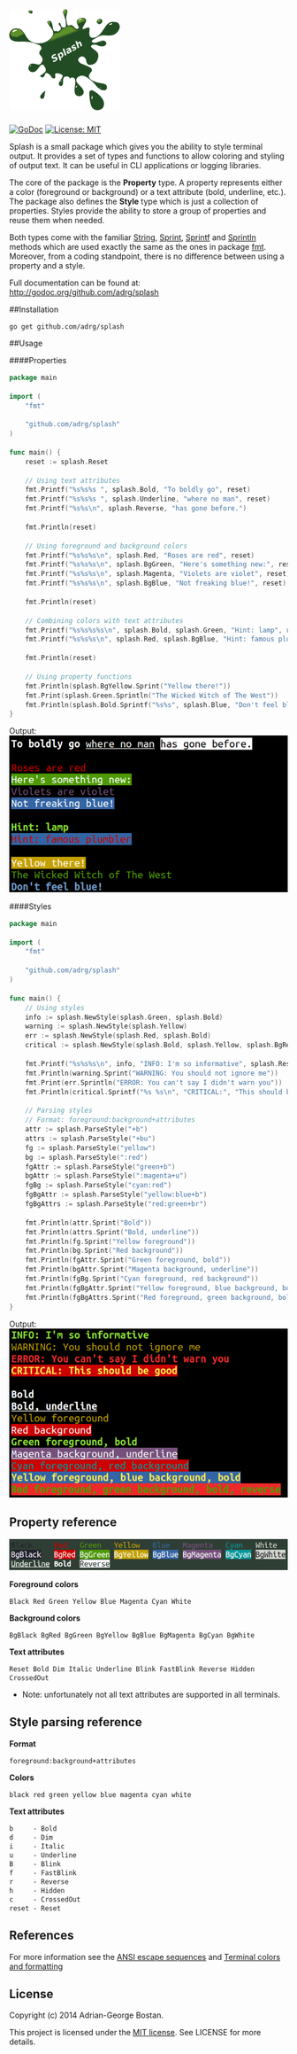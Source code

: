 ![logo](https://raw.githubusercontent.com/adrg/adrg.github.io/master/assets/projects/splash/logo.png)
======
[![GoDoc](http://img.shields.io/badge/godoc-reference-blue.svg?style=flat-square)](https://godoc.org/github.com/adrg/splash)
[![License: MIT](http://img.shields.io/badge/license-MIT-red.svg?style=flat-square)](http://opensource.org/licenses/MIT)

Splash is a small package which gives you the ability to style terminal output.
It provides a set of types and functions to allow coloring and styling of
output text. It can be useful in CLI applications or logging libraries.

The core of the package is the **Property** type. A property represents either
a color (foreground or background) or a text attribute (bold, underline, etc.).
The package also defines the **Style** type which is just a collection of
properties. Styles provide the ability to store a group of properties and
reuse them when needed.

Both types come with the familiar [String](http://godoc.org/fmt#String),
[Sprint](http://godoc.org/fmt#Sprint), [Sprintf](http://godoc.org/fmt#Sprintf)
and [Sprintln](http://godoc.org/fmt#Sprintf) methods which are used exactly
the same as the ones in package [fmt](http://godoc.org/fmt). Moreover, from a
coding standpoint, there is no difference between using a property and a style.

Full documentation can be found at: http://godoc.org/github.com/adrg/splash

##Installation
```
go get github.com/adrg/splash
```
##Usage

####Properties
```go
package main

import (
    "fmt"

    "github.com/adrg/splash"
)

func main() {
	reset := splash.Reset

	// Using text attributes
	fmt.Printf("%s%s%s ", splash.Bold, "To boldly go", reset)
	fmt.Printf("%s%s%s ", splash.Underline, "where no man", reset)
	fmt.Printf("%s%s\n", splash.Reverse, "has gone before.")

	fmt.Println(reset)

	// Using foreground and background colors
	fmt.Printf("%s%s%s\n", splash.Red, "Roses are red", reset)
	fmt.Printf("%s%s%s\n", splash.BgGreen, "Here's something new:", reset)
	fmt.Printf("%s%s%s\n", splash.Magenta, "Violets are violet", reset)
	fmt.Printf("%s%s%s\n", splash.BgBlue, "Not freaking blue!", reset)

	fmt.Println(reset)

	// Combining colors with text attributes
	fmt.Printf("%s%s%s%s\n", splash.Bold, splash.Green, "Hint: lamp", reset)
	fmt.Printf("%s%s%s\n", splash.Red, splash.BgBlue, "Hint: famous plumbler")

	fmt.Println(reset)

	// Using property functions
	fmt.Println(splash.BgYellow.Sprint("Yellow there!"))
	fmt.Print(splash.Green.Sprintln("The Wicked Witch of The West"))
	fmt.Println(splash.Bold.Sprintf("%s%s", splash.Blue, "Don't feel blue!"))
}
```
Output:
![properties output](https://raw.githubusercontent.com/adrg/adrg.github.io/master/assets/projects/splash/properties.png)

####Styles
```go
package main

import (
    "fmt"

    "github.com/adrg/splash"
)

func main() {
	// Using styles
	info := splash.NewStyle(splash.Green, splash.Bold)
	warning := splash.NewStyle(splash.Yellow)
	err := splash.NewStyle(splash.Red, splash.Bold)
	critical := splash.NewStyle(splash.Bold, splash.Yellow, splash.BgRed)

	fmt.Printf("%s%s%s\n", info, "INFO: I'm so informative", splash.Reset)
	fmt.Println(warning.Sprint("WARNING: You should not ignore me"))
	fmt.Print(err.Sprintln("ERROR: You can't say I didn't warn you"))
	fmt.Println(critical.Sprintf("%s %s\n", "CRITICAL:", "This should be good"))

	// Parsing styles
	// Format: foreground:background+attributes
	attr := splash.ParseStyle("+b")
	attrs := splash.ParseStyle("+bu")
	fg := splash.ParseStyle("yellow")
	bg := splash.ParseStyle(":red")
	fgAttr := splash.ParseStyle("green+b")
	bgAttr := splash.ParseStyle(":magenta+u")
	fgBg := splash.ParseStyle("cyan:red")
	fgBgAttr := splash.ParseStyle("yellow:blue+b")
	fgBgAttrs := splash.ParseStyle("red:green+br")

	fmt.Println(attr.Sprint("Bold"))
	fmt.Println(attrs.Sprint("Bold, underline"))
	fmt.Println(fg.Sprint("Yellow foreground"))
	fmt.Println(bg.Sprint("Red background"))
	fmt.Println(fgAttr.Sprint("Green foreground, bold"))
	fmt.Println(bgAttr.Sprint("Magenta background, underline"))
	fmt.Println(fgBg.Sprint("Cyan foreground, red background"))
	fmt.Println(fgBgAttr.Sprint("Yellow foreground, blue background, bold"))
	fmt.Println(fgBgAttrs.Sprint("Red foreground, green background, bold, reverse"))
}
```
Output:
![styles output](https://raw.githubusercontent.com/adrg/adrg.github.io/master/assets/projects/splash/styles.png)

## Property reference
![property reference](https://raw.githubusercontent.com/adrg/adrg.github.io/master/assets/projects/splash/colors.png)

**Foreground colors**
```
Black Red Green Yellow Blue Magenta Cyan White
```

**Background colors**
```
BgBlack BgRed BgGreen BgYellow BgBlue BgMagenta BgCyan BgWhite
```

**Text attributes**
```
Reset Bold Dim Italic Underline Blink FastBlink Reverse Hidden CrossedOut
```

 * Note: unfortunately not all text attributes are supported in all terminals.

## Style parsing reference

**Format**
```
foreground:background+attributes
```

**Colors**
```
black red green yellow blue magenta cyan white
```

**Text attributes**
```
b     - Bold
d     - Dim
i     - Italic
u     - Underline
B     - Blink
f     - FastBlink
r     - Reverse
h     - Hidden
c     - CrossedOut
reset - Reset
```

## References
For more information see the [ANSI escape sequences](http://en.wikipedia.org/wiki/ANSI_escape_code#Colors)
and [Terminal colors and formatting](http://misc.flogisoft.com/bash/tip_colors_and_formatting)

## License
Copyright (c) 2014 Adrian-George Bostan.

This project is licensed under the [MIT license](http://opensource.org/licenses/MIT). See LICENSE for more details.
